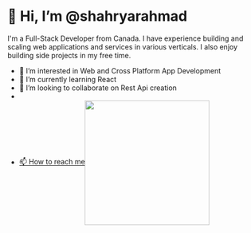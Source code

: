 <h1>👋 Hi, I’m @shahryarahmad</h1>

<p>I'm a Full-Stack Developer from Canada. I have experience building and scaling web applications and services in various verticals. I also enjoy building side projects in my free time.</p>
    
 - 👀 I’m interested in Web and Cross Platform App Development
 - 🌱 I’m currently learning React
 - 💞️ I’m looking to collaborate on Rest Api creation
 - 
 - <a href = "https://linkedin.com/in/shahryar-ahmad/"><span style= "vertical-align:middle; display:inline;">📫 How to reach me</span><img src = "https://www.google.com/url?sa=i&url=https%3A%2F%2Fwww.iconfinder.com%2Ficons%2F186287%2Flinkedin_icon&psig=AOvVaw1NuKal9GlXs3o6RddA8-jJ&ust=1680598814285000&source=images&cd=vfe&ved=0CBAQjRxqFwoTCMiO8Mysjf4CFQAAAAAdAAAAABAc" style = "width:250px; vertical-align:middle;"></a>


